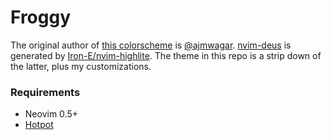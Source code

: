 # Froggy

The original author of [this colorscheme](https://github.com/ajmwagar/vim-deus) is [@ajmwagar](https://github.com/ajmwagar).
[nvim-deus](https://github.com/theniceboy/nvim-deus) is generated by [Iron-E/nvim-highlite](https://github.com/Iron-E/nvim-highlite).
The theme in this repo is a strip down of the latter, plus my customizations.

### Requirements

- Neovim 0.5+
- [Hotpot](https://github.com/rktjmp/hotpot.nvim)
